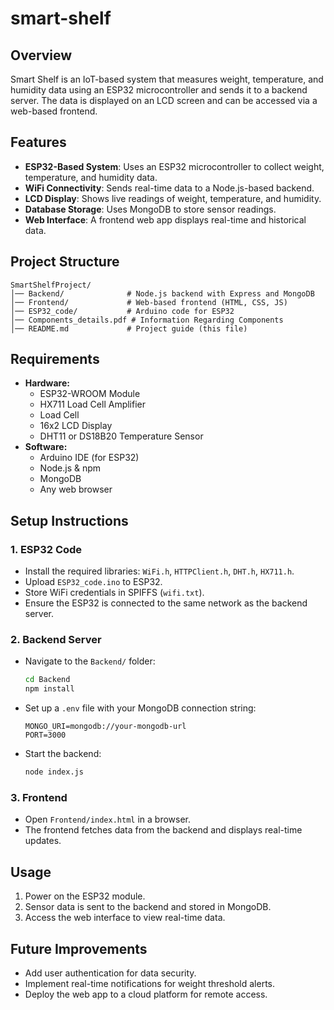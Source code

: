 # smart-shelf
## Overview
Smart Shelf is an IoT-based system that measures weight, temperature, and humidity data using an ESP32 microcontroller and sends it to a backend server. The data is displayed on an LCD screen and can be accessed via a web-based frontend.

## Features
- **ESP32-Based System**: Uses an ESP32 microcontroller to collect weight, temperature, and humidity data.
- **WiFi Connectivity**: Sends real-time data to a Node.js-based backend.
- **LCD Display**: Shows live readings of weight, temperature, and humidity.
- **Database Storage**: Uses MongoDB to store sensor readings.
- **Web Interface**: A frontend web app displays real-time and historical data.

## Project Structure
```
SmartShelfProject/
│── Backend/              # Node.js backend with Express and MongoDB
│── Frontend/             # Web-based frontend (HTML, CSS, JS)
│── ESP32_code/           # Arduino code for ESP32
│── Components_details.pdf # Information Regarding Components
│── README.md             # Project guide (this file)
```

## Requirements
- **Hardware:**
  - ESP32-WROOM Module
  - HX711 Load Cell Amplifier
  - Load Cell
  - 16x2 LCD Display
  - DHT11 or DS18B20 Temperature Sensor
- **Software:**
  - Arduino IDE (for ESP32)
  - Node.js & npm
  - MongoDB
  - Any web browser

## Setup Instructions
### 1. ESP32 Code
- Install the required libraries: `WiFi.h`, `HTTPClient.h`, `DHT.h`, `HX711.h`.
- Upload `ESP32_code.ino` to ESP32.
- Store WiFi credentials in SPIFFS (`wifi.txt`).
- Ensure the ESP32 is connected to the same network as the backend server.

### 2. Backend Server
- Navigate to the `Backend/` folder:
  ```bash
  cd Backend
  npm install
  ```
- Set up a `.env` file with your MongoDB connection string:
  ```
  MONGO_URI=mongodb://your-mongodb-url
  PORT=3000
  ```
- Start the backend:
  ```bash
  node index.js
  ```

### 3. Frontend
- Open `Frontend/index.html` in a browser.
- The frontend fetches data from the backend and displays real-time updates.

## Usage
1. Power on the ESP32 module.
2. Sensor data is sent to the backend and stored in MongoDB.
3. Access the web interface to view real-time data.

## Future Improvements
- Add user authentication for data security.
- Implement real-time notifications for weight threshold alerts.
- Deploy the web app to a cloud platform for remote access.


